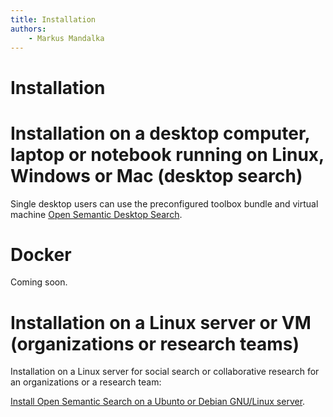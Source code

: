 ```yaml
---
title: Installation  
authors:  
    - Markus Mandalka
---
```


# Installation

# Installation on a desktop computer, laptop or notebook running on Linux, Windows or Mac (desktop search)

Single desktop users can use the preconfigured toolbox bundle and virtual machine [Open Semantic Desktop Search](../../desktop_search).

# Docker

Coming soon.

# Installation on a Linux server or VM (organizations or research teams)

Installation on a Linux server for social search or collaborative research for an organizations or a research team:

[Install Open Semantic Search on a Ubunto or Debian GNU/Linux server](search_server).
